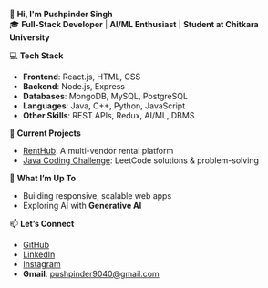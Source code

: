👋 **Hi, I'm Pushpinder Singh**  
🎓 **Full-Stack Developer** | **AI/ML Enthusiast** | **Student at Chitkara University**

💻 **Tech Stack**  
- **Frontend**: React.js, HTML, CSS  
- **Backend**: Node.js, Express  
- **Databases**: MongoDB, MySQL, PostgreSQL  
- **Languages**: Java, C++, Python, JavaScript  
- **Other Skills**: REST APIs, Redux, AI/ML, DBMS

🚀 **Current Projects**  
- [RentHub](https://github.com/pushpinder13/renthubb): A multi-vendor rental platform  
- [Java Coding Challenge](https://github.com/pushpinder13/Java): LeetCode solutions & problem-solving  

🌟 **What I’m Up To**  
- Building responsive, scalable web apps  
- Exploring AI with **Generative AI**

📫 **Let’s Connect**  
- [GitHub](https://github.com/pushpinder13)  
- [LinkedIn](https://www.linkedin.com/in/pushpinder-singh-716ab7257/)  
- [Instagram](https://www.instagram.com/pushpinder_014/)  
- **Gmail**: [pushpinder9040@gmail.com](mailto:pushpinder9040@gmail.com)
